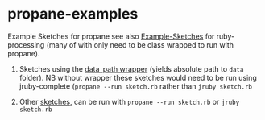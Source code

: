 # propane-examples
Example Sketches for propane see also [Example-Sketches][examples] for ruby-processing (many of with only need to be class wrapped to run with propane).

1. Sketches using the [data_path wrapper][path] (yields absolute path to `data` folder). NB without wrapper these sketches would need to be run using jruby-complete (`propane --run sketch.rb` rather than `jruby sketch.rb`

2. Other [sketches][regular], can be run with `propane --run sketch.rb` or `jruby sketch.rb`

[path]:https://github.com/ruby-processing/propane-examples/tree/master/data_path
[regular]:https://github.com/ruby-processing/propane-examples/tree/master/data_path
[examples]:https://github.com/ruby-processing/Example-Sketches
